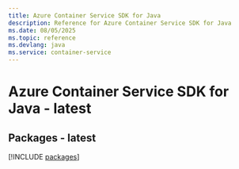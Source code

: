 ```yaml
---
title: Azure Container Service SDK for Java
description: Reference for Azure Container Service SDK for Java
ms.date: 08/05/2025
ms.topic: reference
ms.devlang: java
ms.service: container-service
---
```

# Azure Container Service SDK for Java - latest
## Packages - latest
[!INCLUDE [packages](container-service-index.md)]